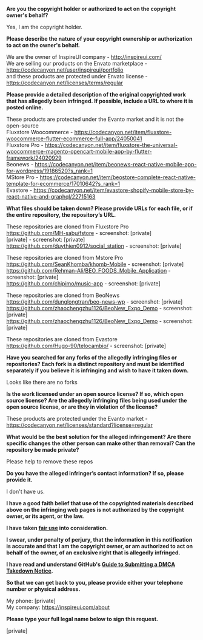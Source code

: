 **Are you the copyright holder or authorized to act on the copyright owner's behalf?**  
  
Yes, I am the copyright holder.  
  
**Please describe the nature of your copyright ownership or authorization to act on the owner's behalf.**  
  
We are the owner of InspireUI company - http://inspireui.com/  
We are selling our products on the Envato marketplace - https://codecanyon.net/user/inspireui/portfolio  
and these products are protected under Envato license - https://codecanyon.net/licenses/terms/regular  
  
**Please provide a detailed description of the original copyrighted work that has allegedly been infringed. If possible, include a URL to where it is posted online.**  
  
These products are protected under the Evanto market and it is not the open-source  
Fluxstore Woocommerce - https://codecanyon.net/item/fluxstore-woocommerce-flutter-ecommerce-full-app/24050041  
Fluxstore Pro - https://codecanyon.net/item/fluxstore-the-universal-woocommerce-magento-opencart-mobile-app-by-flutter-framework/24020929  
Beonews - https://codecanyon.net/item/beonews-react-native-mobile-app-for-wordpress/19186520?s_rank=1  
MStore Pro - https://codecanyon.net/item/beostore-complete-react-native-template-for-ecommerce/17010642?s_rank=1  
Evastore - https://codecanyon.net/item/evastore-shopify-mobile-store-by-react-native-and-graphql/22715163  
  
**What files should be taken down? Please provide URLs for each file, or if the entire repository, the repository’s URL.**  
  
These repositories are cloned from Fluxstore Pro  
https://github.com/MH-sabu/fstore - screenshot: [private]    
[private] - screenshot: [private]   
https://github.com/duythien0912/social_station - screenshot: [private]  
  
These repositories are cloned from Mstore Pro  
https://github.com/SeanKhomba/khomb-Mobile - screenshot: [private]    
https://github.com/Rehman-Ali/BEO_FOODS_Mobile_Application - screenshot: [private]    
https://github.com/chipimo/music-app - screenshot: [private]   
  
These repositories are cloned from BeoNews  
https://github.com/dunglongtran/beo-news-wp - screenshot: [private]   
https://github.com/zhaochengzhu1126/BeoNew_Expo_Demo - screenshot: [private]    
https://github.com/zhaochengzhu1126/BeoNew_Expo_Demo - screenshot: [private]  
  
These repositories are cloned from Evastore  
https://github.com/Hugo-90/telocambio/ - screenshot: [private]  
  
**Have you searched for any forks of the allegedly infringing files or repositories? Each fork is a distinct repository and must be identified separately if you believe it is infringing and wish to have it taken down.**  
  
Looks like there are no forks  
  
**Is the work licensed under an open source license? If so, which open source license? Are the allegedly infringing files being used under the open source license, or are they in violation of the license?**  
  
These products are protected under the Evanto market - https://codecanyon.net/licenses/standard?license=regular  
  
**What would be the best solution for the alleged infringement? Are there specific changes the other person can make other than removal? Can the repository be made private?**  
  
Please help to remove these repos  
  
**Do you have the alleged infringer’s contact information? If so, please provide it.**  
  
I don't have us.  
  
**I have a good faith belief that use of the copyrighted materials described above on the infringing web pages is not authorized by the copyright owner, or its agent, or the law.**  
  
**I have taken <a href="https://www.lumendatabase.org/topics/22">fair use</a> into consideration.**  
  
**I swear, under penalty of perjury, that the information in this notification is accurate and that I am the copyright owner, or am authorized to act on behalf of the owner, of an exclusive right that is allegedly infringed.**  
  
**I have read and understand GitHub's <a href="https://help.github.com/articles/guide-to-submitting-a-dmca-takedown-notice/">Guide to Submitting a DMCA Takedown Notice</a>.**  
  
**So that we can get back to you, please provide either your telephone number or physical address.**  
  
My phone: [private]  
My company: https://inspireui.com/about    
  
**Please type your full legal name below to sign this request.**  
  
[private]    
